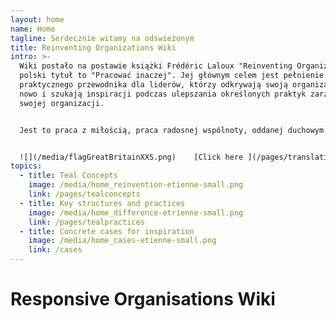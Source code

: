 ```yaml
---
layout: home
name: Home
tagline: Serdecznie witamy na odświeżonym
title: Reinventing Organizations Wiki
intro: >-
  Wiki postało na postawie książki Frédéric Laloux "Reinventing Organizations" -
  polski tytuł to "Pracować inaczej". Jej głównym celem jest pełnienie funkcji
  praktycznego przewodnika dla liderów, którzy odkrywają swoją organizację na
  nowo i szukają inspiracji podczas ulepszania określonych praktyk zarządzania w
  swojej organizacji.


  Jest to praca z miłością, praca radosnej wspólnoty, oddanej duchowym organizacjom na całym świecie. Zapraszamy do[ dołączenia i współtworzenia](/pages/how-can-you-contribute)  w celu dodawania przykładów i spostrzeżeń do tego wiki.


  ![](/media/flagGreatBritainXXS.png)    [Click here ](/pages/translations) for accessing translations of this Wiki (Hungarian and Spanish are available today - Russian, Chinese and French in progress)
topics:
  - title: Teal Concepts
    image: /media/home_reinvention-etienne-small.png
    link: /pages/tealconcepts
  - title: Key structures and practices
    image: /media/home_difference-etrienne-small.png
    link: /pages/tealpractices
  - title: Concrete cases for inspiration
    image: /media/home_cases-etienne-small.png
    link: /cases
---
```


# Responsive Organisations Wiki
